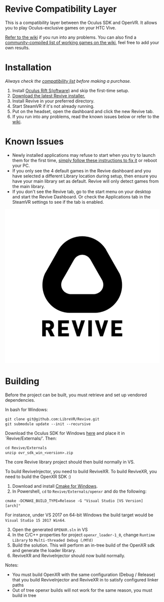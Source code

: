 # Revive Compatibility Layer

This is a compatibility layer between the Oculus SDK and OpenVR. It allows you to play Oculus-exclusive games on your HTC Vive.

[Refer to the wiki](https://github.com/LibreVR/Revive/wiki) if you run into any problems. You can also find a [community-compiled list of working games on the wiki](https://github.com/LibreVR/Revive/wiki/Compatibility-list), feel free to add your own results.

# Installation

*Always check the [compatibility list](https://github.com/LibreVR/Revive/wiki/Compatibility-list) before making a purchase.*

1. Install [Oculus Rift S(oftware)](https://www.oculus.com/en-us/setup/) and skip the first-time setup.
2. [Download the latest Revive installer.](https://github.com/LibreVR/Revive/releases/latest)
3. Install Revive in your preferred directory.
4. Start SteamVR if it's not already running.
5. Put on the headset, open the dashboard and click the new Revive tab.
6. If you run into any problems, read the known issues below or refer to the [wiki](https://github.com/LibreVR/Revive/wiki).

# Known Issues

- Newly installed applications may refuse to start when you try to launch them for the first time, [simply follow these instructions to fix it](https://github.com/LibreVR/Revive/wiki/Troubleshooting#im-getting-an-entitlement-error-or-oculus-rift-not-found) or reboot your PC.
- If you only see the 4 default games in the Revive dashboard and you have selected a different Library location during setup, then ensure you have your main library set as default. Revive will only detect games from the main library.
- If you don't see the Revive tab, go to the start menu on your desktop and start the Revive Dashboard. Or check the Applications tab in the SteamVR settings to see if the tab is enabled.

![Revive Logo](Images/revive_black.png)

# Building

Before the project can be built, you must retrieve and set up vendored dependencies.

In bash for Windows:

```
git clone git@github.com:LibreVR/Revive.git
git submodule update --init --recursive
```

Download the Oculus SDK for Windows
[here](https://developer.oculus.com/downloads/package/oculus-sdk-for-windows/)
and place it in `Revive/Externals/'. Then:

```
cd Revive/Externals
unzip ovr_sdk_win_<version>.zip
```

The core Revive library project should then build normally in VS.

To build ReviveInjector, you need to build ReviveXR. To build ReviveXR, you
need to build the OpenXR SDK :)

1. Download and install [Cmake for Windows](https://cmake.org/download/).
2. In Powershell, `cd` to `Revive/Externals/openxr` and do the following:

```
cmake -DCMAKE_BUILD_TYPE=Release -G "Visual Studio [VS Version] [arch]"
```

For instance, under VS 2017 on 64-bit Windows the build target would be
`Visual Studio 15 2017 Win64`.

3. Open the generated `OPENXR.sln` in VS
4. In the C/C++ properties for project `openxr_loader-1_0`, change `Runtime
   Library` to `Multi-threaded Debug (/MTd)`
5. Build the solution. This will perform an in-tree build of the OpenXR sdk and
   generate the loader library.
6. ReviveXR and ReviveInjector should now build normally.

Notes:

- You must build OpenXR with the same configuration (Debug / Release)
  that you build ReviveInjector and ReviveXR in to satisfy configured linker
  paths
- Out of tree openxr builds will not work for the same reason, you must build
  in tree
